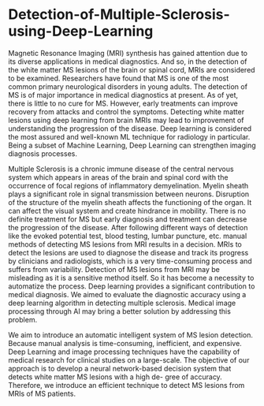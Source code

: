 # Detection-of-Multiple-Sclerosis-using-Deep-Learning
Magnetic Resonance Imaging (MRI) synthesis has gained attention due to its diverse applications in medical diagnostics. And so, in the detection of the white matter MS lesions of the brain or spinal cord, MRIs are considered to be examined. Researchers have found that MS is one of the most common primary neurological disorders in young adults. The detection of MS is of major importance in medical diagnostics at present. As of yet, there is little to no cure for MS. However, early treatments can improve recovery from attacks and control the symptoms. Detecting white matter lesions using deep learning from brain MRIs may lead to improvement of understanding the progression of the disease. Deep learning is considered the most assured and well-known ML technique for radiology in particular. Being a subset of Machine Learning, Deep Learning can strengthen imaging diagnosis processes.

Multiple Sclerosis is a chronic immune disease of the central nervous system which appears in areas of the brain and spinal cord with the occurrence of focal regions of inflammatory demyelination. Myelin sheath plays a significant role in signal transmission between neurons. Disruption of the structure of the myelin sheath affects the functioning of the organ. It can affect the visual system and create hindrance in mobility. There is no definite treatment for MS but early diagnosis and treatment can decrease the progression of the disease. After following different ways of detection like the evoked potential test, blood testing, lumbar puncture, etc. manual methods of detecting MS lesions from MRI results in a decision. MRIs to detect the lesions are used to diagnose the disease and track its progress by clinicians and radiologists, which is a very time-consuming process and suffers from variability. Detection of MS lesions from MRI may be misleading as it is a sensitive method itself. So it has become a necessity to automatize the process. Deep learning provides a significant contribution to medical diagnosis. We aimed to evaluate the diagnostic accuracy using a deep learning algorithm in detecting multiple sclerosis. Medical image processing through AI may bring a better solution by addressing this problem.

We aim to introduce an automatic intelligent system of MS lesion detection. Because manual analysis is time-consuming, inefficient, and expensive. Deep Learning and image processing techniques have the capability of medical research for clinical studies on a large-scale. The objective of our approach is to develop a neural network-based decision system that detects white matter MS lesions with a high de- gree of accuracy. Therefore, we introduce an efficient technique to detect MS lesions from MRIs of MS patients.

